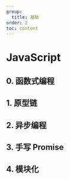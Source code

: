 ```yaml
---
group:
  title: 基础
order: 2
toc: content
---
```


# JavaScript

## 0. 函数式编程

## 1. 原型链

## 2. 异步编程

## 3. 手写 Promise

## 4. 模块化
